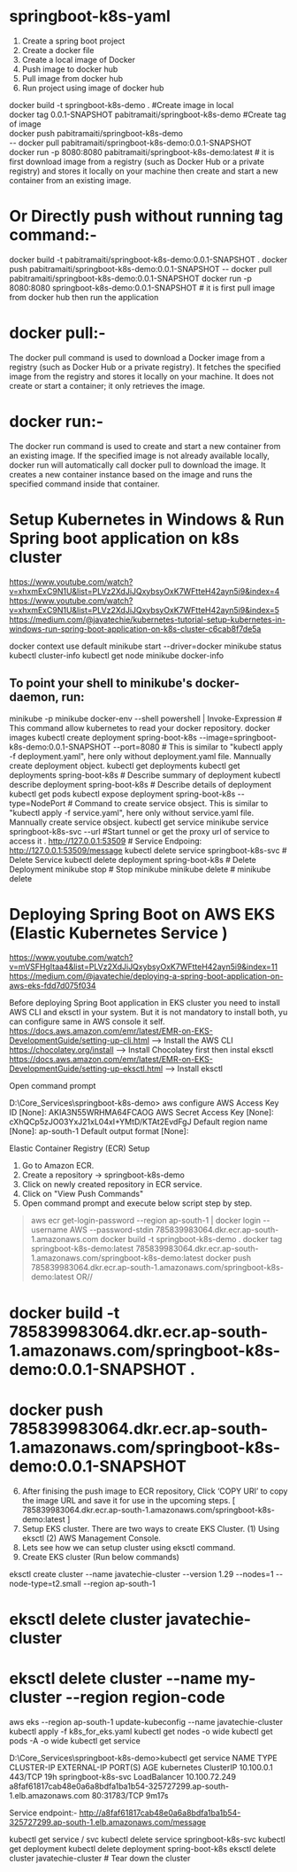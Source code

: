 # springboot-k8s-yaml
1) Create a spring boot project
2) Create a docker file
3) Create a local image of Docker
4) Push image to docker hub
5) Pull image from docker hub
6) Run project using image of docker hub

docker build -t springboot-k8s-demo .	#Create image in local <br>
docker tag 0.0.1-SNAPSHOT pabitramaiti/springboot-k8s-demo	#Create tag of image <br>
docker push pabitramaiti/springboot-k8s-demo <br>
-- docker pull pabitramaiti/springboot-k8s-demo:0.0.1-SNAPSHOT <br>
docker run -p 8080:8080 pabitramaiti/springboot-k8s-demo:latest		# it is first download image from a registry (such as Docker Hub or a private registry) and stores it locally on your machine then create and start a new container from an existing image.

Or Directly push without running tag command:-
==============================================
docker build -t pabitramaiti/springboot-k8s-demo:0.0.1-SNAPSHOT .
docker push pabitramaiti/springboot-k8s-demo:0.0.1-SNAPSHOT
-- docker pull pabitramaiti/springboot-k8s-demo:0.0.1-SNAPSHOT
docker run -p 8080:8080 springboot-k8s-demo:0.0.1-SNAPSHOT 	# it is first pull image from docker hub then run the application

docker pull:-
===========

The docker pull command is used to download a Docker image from a registry (such as Docker Hub or a private registry).
It fetches the specified image from the registry and stores it locally on your machine.
It does not create or start a container; it only retrieves the image.

docker run:-
===========
The docker run command is used to create and start a new container from an existing image.
If the specified image is not already available locally, docker run will automatically call docker pull to download the image.
It creates a new container instance based on the image and runs the specified command inside that container.

Setup Kubernetes in Windows & Run Spring boot application on k8s cluster 
========================================================================

https://www.youtube.com/watch?v=xhxmExC9N1U&list=PLVz2XdJiJQxybsyOxK7WFtteH42ayn5i9&index=4
https://www.youtube.com/watch?v=xhxmExC9N1U&list=PLVz2XdJiJQxybsyOxK7WFtteH42ayn5i9&index=5
https://medium.com/@javatechie/kubernetes-tutorial-setup-kubernetes-in-windows-run-spring-boot-application-on-k8s-cluster-c6cab8f7de5a

docker context use default
minikube start --driver=docker
minikube status
kubectl cluster-info
kubectl get node
minikube docker-info
## To point your shell to minikube's docker-daemon, run:
minikube -p minikube docker-env --shell powershell | Invoke-Expression   # This command allow kubernetes to read your docker repository.
docker images
kubectl create deployment spring-boot-k8s --image=springboot-k8s-demo:0.0.1-SNAPSHOT --port=8080   # This is similar to "kubectl apply -f deployment.yaml", here only without deployment.yaml file. Mannually create deployment object.
kubectl get deployments
kubectl get deployments spring-boot-k8s  # Describe summary of deployment
kubectl describe deployment spring-boot-k8s  # Describe details of deployment
kubectl get pods
kubectl expose deployment spring-boot-k8s --type=NodePort   # Command to create service obsject. This is similar to "kubectl apply -f service.yaml", here only without service.yaml file. Mannually create service obsject.
kubectl get service
minikube service springboot-k8s-svc --url	#Start tunnel or get the proxy url of service to access it .
http://127.0.0.1:53509	# Service Endpoing: http://127.0.0.1:53509/message
kubectl delete service springboot-k8s-svc	# Delete Service
kubectl delete deployment spring-boot-k8s	# Delete Deployment
minikube stop	# Stop minikube
minikube delete		# minikube delete


Deploying Spring Boot on AWS EKS (Elastic Kubernetes Service )
================================================================

https://www.youtube.com/watch?v=mVSFHgItaa4&list=PLVz2XdJiJQxybsyOxK7WFtteH42ayn5i9&index=11
https://medium.com/@javatechie/deploying-a-spring-boot-application-on-aws-eks-fdd7d075f034

Before deploying Spring Boot application in EKS cluster you need to install AWS CLI and eksctl in your system. But it is not mandatory to install both, yu can configure same in AWS console it self.
https://docs.aws.amazon.com/emr/latest/EMR-on-EKS-DevelopmentGuide/setting-up-cli.html    --> Install the AWS CLI
https://chocolatey.org/install --> Install Chocolatey first then instal eksctl
https://docs.aws.amazon.com/emr/latest/EMR-on-EKS-DevelopmentGuide/setting-up-eksctl.html --> Install eksctl

Open command prompt

D:\Core_Services\springboot-k8s-demo> aws configure
AWS Access Key ID [None]: AKIA3N55WRHMA64FCAOG
AWS Secret Access Key [None]: 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
Default region name [None]: ap-south-1
Default output format [None]:

Elastic Container Registry (ECR) Setup
1) Go to Amazon ECR.
2) Create a repository -> springboot-k8s-demo
3) Click on newly created repository in ECR service.
4) Click on "View Push Commands"
5) Open command prompt and execute below script step by step.

> aws ecr get-login-password --region ap-south-1 | docker login --username AWS --password-stdin 785839983064.dkr.ecr.ap-south-1.amazonaws.com
> docker build -t springboot-k8s-demo .
> docker tag springboot-k8s-demo:latest 785839983064.dkr.ecr.ap-south-1.amazonaws.com/springboot-k8s-demo:latest
> docker push 785839983064.dkr.ecr.ap-south-1.amazonaws.com/springboot-k8s-demo:latest
OR//
# docker build -t 785839983064.dkr.ecr.ap-south-1.amazonaws.com/springboot-k8s-demo:0.0.1-SNAPSHOT .
# docker push 785839983064.dkr.ecr.ap-south-1.amazonaws.com/springboot-k8s-demo:0.0.1-SNAPSHOT

6) After finising the push image to ECR repository, Click ‘COPY URI’ to copy the image URL and save it for use in the upcoming steps. [ 785839983064.dkr.ecr.ap-south-1.amazonaws.com/springboot-k8s-demo:latest ]
7) Setup EKS cluster. There are two ways to create EKS Cluster. (1) Using eksctl (2) AWS Management Console.
8) Lets see how we can setup cluster using eksctl command.
9) Create EKS cluster (Run below commands)

eksctl create cluster --name javatechie-cluster --version 1.29 --nodes=1 --node-type=t2.small --region ap-south-1

# eksctl delete cluster javatechie-cluster
# eksctl delete cluster --name my-cluster --region region-code
aws eks --region ap-south-1 update-kubeconfig --name javatechie-cluster
kubectl apply -f k8s_for_eks.yaml
kubectl get nodes -o wide
kubectl get pods -A -o wide
kubectl get service

D:\Core_Services\springboot-k8s-demo>kubectl get service
NAME                 TYPE           CLUSTER-IP      EXTERNAL-IP                                                               PORT(S)        AGE
kubernetes           ClusterIP      10.100.0.1      <none>                                                                    443/TCP        19h
springboot-k8s-svc   LoadBalancer   10.100.72.249   a8faf61817cab48e0a6a8bdfa1ba1b54-325727299.ap-south-1.elb.amazonaws.com   80:31783/TCP   9m17s

Service endpoint:- http://a8faf61817cab48e0a6a8bdfa1ba1b54-325727299.ap-south-1.elb.amazonaws.com/message

kubectl get service / svc
kubectl delete service springboot-k8s-svc
kubectl get deployment
kubectl delete deployment spring-boot-k8s
eksctl delete cluster javatechie-cluster  # Tear down the cluster



